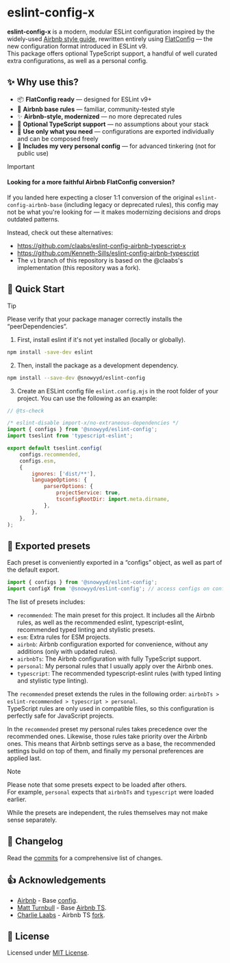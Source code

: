 # eslint-config-x


**eslint-config-x** is a modern, modular ESLint configuration inspired by the widely-used [Airbnb style guide](https://github.com/airbnb/javascript/tree/master/packages/eslint-config-airbnb-base), rewritten entirely using [FlatConfig](https://eslint.org/docs/latest/use/configure/configuration-files) — the new configuration format introduced in ESLint v9.  
This package offers optional TypeScript support, a handful of well curated extra configurations, as well as a personal config.


## ✨ Why use this?
- 📦 **FlatConfig ready** — designed for ESLint v9+
- 🧼 **Airbnb base rules** — familiar, community-tested style
- ✨ **Airbnb-style, modernized** — no more deprecated rules
- 🧠 **Optional TypeScript support** — no assumptions about your stack
- 🧩 **Use only what you need** — configurations are exported individually and can be composed freely
- 🚧 **Includes my very personal config** — for advanced tinkering (not for public use)


> [!IMPORTANT]
> #### Looking for a more faithful Airbnb FlatConfig conversion?
> If you landed here expecting a closer 1:1 conversion of the original `eslint-config-airbnb-base` (including legacy or deprecated rules), this config may not be what you're looking for — it makes modernizing decisions and drops outdated patterns.
>
> Instead, check out these alternatives:
>
> - https://github.com/claabs/eslint-config-airbnb-typescript-x
> - https://github.com/Kenneth-Sills/eslint-config-airbnb-typescript
> - The `v1` branch of this repository is based on the @claabs's implementation (this repository was a fork).


## 🚀 Quick Start

> [!TIP]
> Please verify that your package manager correctly installs the “peerDependencies”.

1. First, install eslint if it's not yet installed (locally or globally).
```bash
npm install -save-dev eslint
```

2. Then, install the package as a development dependency.
```bash
npm install --save-dev @snowyyd/eslint-config
```

3. Create an ESLint config file `eslint.config.mjs` in the root folder of your project. You can use the following as an example:
```js
// @ts-check

/* eslint-disable import-x/no-extraneous-dependencies */
import { configs } from '@snowyyd/eslint-config';
import tseslint from 'typescript-eslint';

export default tseslint.config(
	configs.recommended,
	configs.esm,
	{
		ignores: ['dist/**'],
		languageOptions: {
			parserOptions: {
				projectService: true,
				tsconfigRootDir: import.meta.dirname,
			},
		},
	},
);
```


## 🍉 Exported presets
Each preset is conveniently exported in a “configs” object, as well as part of the default export.
```typescript
import { configs } from '@snowyyd/eslint-config';
import configX from '@snowyyd/eslint-config'; // access configs on configsX.configs
```

The list of presets includes:
- `recommended`: The main preset for this project. It includes all the Airbnb rules, as well as the recommended eslint, typescript-eslint, recommended typed linting and stylistic presets.
- `esm`: Extra rules for ESM projects.
- `airbnb`: Airbnb configuration exported for convenience, without any additions (only with updated rules).
- `airbnbTs`: The Airbnb configuration with fully TypeScript support.
- `personal`: My personal rules that I usually apply over the Airbnb ones.
- `typescript`: The recommended typescript-eslint rules (with typed linting and stylistic type linting).

The `recommended` preset extends the rules in the following order: `airbnbTs > eslint-recommended > typescript > personal`.  
TypeScript rules are only used in compatible files, so this configuration is perfectly safe for JavaScript projects.

In the `recommended` preset my personal rules takes precedence over the recommended ones. Likewise, those rules take priority over the Airbnb ones. This means that Airbnb settings serve as a base, the recommended settings build on top of them, and finally my personal preferences are applied last.

> [!NOTE]
> Please note that some presets expect to be loaded after others.  
> For example, `personal` expects that `airbnbTs` and `typescript` were loaded earlier.
>
> While the presets are independent, the rules themselves may not make sense separately.


## 📝 Changelog

Read the [commits](../../commits) for a comprehensive list of changes.

## 👍 Acknowledgements

- [Airbnb](https://github.com/airbnb) - Base [config](https://github.com/airbnb/javascript).
- [Matt Turnbull](https://github.com/iamturns) - Base [Airbnb TS](https://github.com/iamturns/eslint-config-airbnb-typescript).
- [Charlie Laabs](https://github.com/claabs) - Airbnb TS [fork](https://github.com/claabs/eslint-config-airbnb-typescript-x).

## 📜 License

Licensed under [MIT License](LICENSE).
